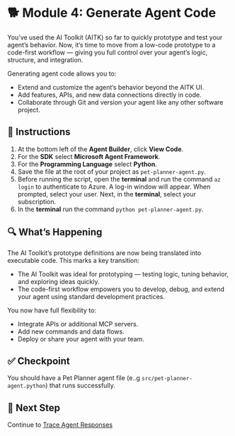 # 🐕 Module 4: Generate Agent Code

You’ve used the AI Toolkit (AITK) so far to quickly prototype and test your agent’s behavior.
Now, it’s time to move from a low-code prototype to a code-first workflow — giving you full control over your agent’s logic, structure, and integration.

Generating agent code allows you to:

- Extend and customize the agent’s behavior beyond the AITK UI.
- Add features, APIs, and new data connections directly in code.
- Collaborate through Git and version your agent like any other software project.

## 🧩 Instructions

1. At the bottom left of the **Agent Builder**, click **View Code**.
1. For the **SDK** select **Microsoft Agent Framework**.
1. For the **Programming Language** select **Python**.
1. Save the file at the root of your project as `pet-planner-agent.py`.
1. Before running the script, open the **terminal** and run the command `az login` to authenticate to Azure. A log-in window will appear. When prompted, select your user. Next, in the **terminal**, select your subscription.
1. In the **terminal** run the command `python pet-planner-agent.py`.

## 🔍 What’s Happening

The AI Toolkit’s prototype definitions are now being translated into executable code.
This marks a key transition:

- The AI Toolkit was ideal for prototyping — testing logic, tuning behavior, and exploring ideas quickly.
- The code-first workflow empowers you to develop, debug, and extend your agent using standard development practices.

You now have full flexibility to:

- Integrate APIs or additional MCP servers.
- Add new commands and data flows.
- Deploy or share your agent with your team.

## ✅ Checkpoint

You should have a Pet Planner agent file (e..g `src/pet-planner-agent.python`) that runs successfully.

## 🐾 Next Step

Continue to [Trace Agent Responses](/Workshops/PetPlanner/Modules/05-trace-agent-respones.md)